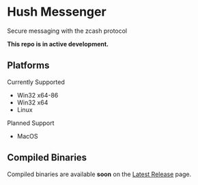 # Hush Messenger

Secure messaging with the zcash protocol

**This repo is in active development.**

## Platforms

Currently Supported

* Win32 x64-86
* Win32 x64
* Linux

Planned Support

* MacOS

## Compiled Binaries

Compiled binaries are available **soon** on the [Latest Release](https://github.com/MyHush/messenger/releases/latest) page.
